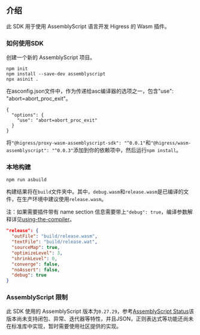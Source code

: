 ## 介绍

此 SDK 用于使用 AssemblyScript 语言开发 Higress 的 Wasm 插件。

### 如何使用SDK

创建一个新的 AssemblyScript 项目。

```
npm init
npm install --save-dev assemblyscript
npx asinit .
```

在asconfig.json文件中，作为传递给asc编译器的选项之一，包含"use": "abort=abort_proc_exit"。

```
{
  "options": {
    "use": "abort=abort_proc_exit"
  }
}
```

将`"@higress/proxy-wasm-assemblyscript-sdk": "^0.0.1"`和`"@higress/wasm-assemblyscript": "^0.0.3"`添加到你的依赖项中，然后运行`npm install`。

### 本地构建

```
npm run asbuild
```

构建结果将在`build`文件夹中。其中，`debug.wasm`和`release.wasm`是已编译的文件，在生产环境中建议使用`release.wasm`。

注：如果需要插件带有 name section 信息需要带上`"debug": true`，编译参数解释详见[using-the-compiler](https://www.assemblyscript.org/compiler.html#using-the-compiler)。

```json
"release": {
  "outFile": "build/release.wasm",
  "textFile": "build/release.wat",
  "sourceMap": true,
  "optimizeLevel": 3,
  "shrinkLevel": 0,
  "converge": false,
  "noAssert": false,
  "debug": true
}
```

### AssemblyScript 限制

此 SDK 使用的 AssemblyScript 版本为`0.27.29`，参考[AssemblyScript Status](https://www.assemblyscript.org/status.html)该版本尚未支持闭包、异常、迭代器等特性，并且JSON，正则表达式等功能还尚未在标准库中实现，暂时需要使用社区提供的实现。


